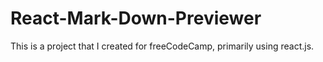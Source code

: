 # React-Mark-Down-Previewer
This is a project that I created for freeCodeCamp, primarily using react.js.

